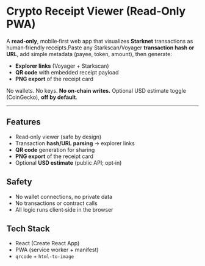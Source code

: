 # Crypto Receipt Viewer (Read‑Only PWA)

A **read‑only**, mobile‑first web app that visualizes **Starknet** transactions as human‑friendly receipts.Paste any Starkscan/Voyager **transaction hash or URL**, add simple metadata (payee, token, amount), then generate:

- **Explorer links** (Voyager + Starkscan)
- **QR code** with embedded receipt payload
- **PNG export** of the receipt card

No wallets. No keys. **No on‑chain writes.** Optional USD estimate toggle (CoinGecko), **off by default**.

---

## Features

- Read‑only viewer (safe by design)
- Transaction **hash/URL parsing** → explorer links
- **QR code** generation for sharing
- **PNG export** of the receipt card
- Optional **USD estimate** (public API; opt‑in)

## Safety

- No wallet connections, no private data
- No transactions or contract calls
- All logic runs client‑side in the browser

## Tech Stack

- React (Create React App)
- PWA (service worker + manifest)
- `qrcode` + `html-to-image`
